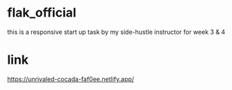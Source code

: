 # flak_official
this is a responsive start up task by my side-hustle instructor
for week 3 & 4

# link
https://unrivaled-cocada-faf0ee.netlify.app/
